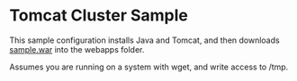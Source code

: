 # Tomcat Cluster Sample

This sample configuration installs Java and Tomcat, and then downloads [sample.war](https://tomcat.apache.org/tomcat-7.0-doc/appdev/sample/) into the webapps folder. 

Assumes you are running on a system with wget, and write access to /tmp.
